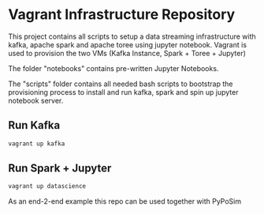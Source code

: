 Vagrant Infrastructure Repository
============

This project contains all scripts to setup a data streaming infrastructure with kafka, apache spark
and apache toree using jupyter notebook.
Vagrant is used to provision the two VMs (Kafka Instance, Spark + Toree + Jupyter)

The folder "notebooks" contains pre-written Jupyter Notebooks.

The "scripts" folder contains all needed bash scripts to bootstrap the provisioning
process to install and run kafka, spark and spin up jupyter notebook server.


Run Kafka
-----------

```bash
vagrant up kafka
```

Run Spark + Jupyter
--------------

```bash
vagrant up datascience
```

As an end-2-end example this repo can be used together with PyPoSim 